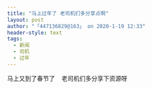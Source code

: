 ```yaml
---
title: "马上过年了 老司机们多分享点啊"
layout: post
author: "「447136829@163」 on 2020-1-19 12:33"
header-style: text
tags:
  - 新闻
  - 司机
  - 过年
---
```


<head></head>
<body>
  马上又到了春节了&nbsp; &nbsp; 老司机们多分享下资源呀&nbsp;&nbsp;
 <br>
</body>


